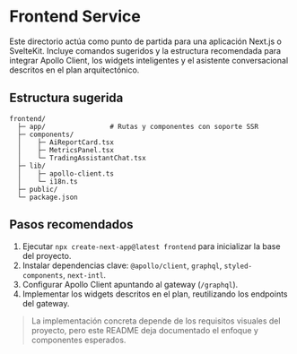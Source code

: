 # Frontend Service

Este directorio actúa como punto de partida para una aplicación Next.js o SvelteKit. 
Incluye comandos sugeridos y la estructura recomendada para integrar Apollo Client, 
los widgets inteligentes y el asistente conversacional descritos en el plan arquitectónico.

## Estructura sugerida

```
frontend/
  ├─ app/                # Rutas y componentes con soporte SSR
  ├─ components/
  │    ├─ AiReportCard.tsx
  │    ├─ MetricsPanel.tsx
  │    └─ TradingAssistantChat.tsx
  ├─ lib/
  │    ├─ apollo-client.ts
  │    └─ i18n.ts
  ├─ public/
  └─ package.json
```

## Pasos recomendados

1. Ejecutar `npx create-next-app@latest frontend` para inicializar la base del proyecto.
2. Instalar dependencias clave: `@apollo/client`, `graphql`, `styled-components`, `next-intl`.
3. Configurar Apollo Client apuntando al gateway (`/graphql`).
4. Implementar los widgets descritos en el plan, reutilizando los endpoints del gateway.

> La implementación concreta depende de los requisitos visuales del proyecto, pero este README deja documentado el enfoque y componentes esperados.
